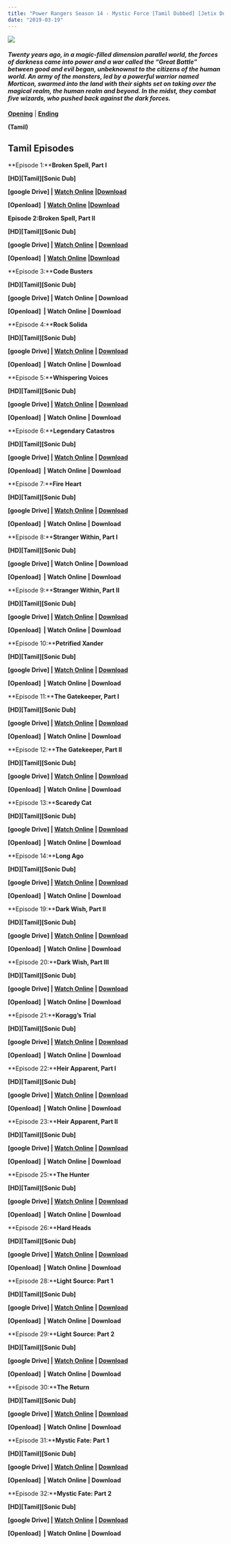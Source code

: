 ```yaml
---
title: "Power Rangers Season 14 - Mystic Force [Tamil Dubbed] [Jetix Dubbed]"
date: "2019-03-19"
---
```


[![](https://3.bp.blogspot.com/-Ez-fnk2hm4E/WTrXepQReiI/AAAAAAAAAc0/Oec7-BhfX04wH9ta6iHD5BtRsep4DCiaQCLcB/s280/Power{8cd00c2b6371b4e82b2136421417e8ecb96b705ea6eb9720573582fbfe11734e}2Branger{8cd00c2b6371b4e82b2136421417e8ecb96b705ea6eb9720573582fbfe11734e}2Bmystic{8cd00c2b6371b4e82b2136421417e8ecb96b705ea6eb9720573582fbfe11734e}2Bforce{8cd00c2b6371b4e82b2136421417e8ecb96b705ea6eb9720573582fbfe11734e}2BTTI.jpg)](https://3.bp.blogspot.com/-Ez-fnk2hm4E/WTrXepQReiI/AAAAAAAAAc0/Oec7-BhfX04wH9ta6iHD5BtRsep4DCiaQCLcB/s1600/Power{8cd00c2b6371b4e82b2136421417e8ecb96b705ea6eb9720573582fbfe11734e}2Branger{8cd00c2b6371b4e82b2136421417e8ecb96b705ea6eb9720573582fbfe11734e}2Bmystic{8cd00c2b6371b4e82b2136421417e8ecb96b705ea6eb9720573582fbfe11734e}2Bforce{8cd00c2b6371b4e82b2136421417e8ecb96b705ea6eb9720573582fbfe11734e}2BTTI.jpg)

#### **_Twenty years ago, in a magic-filled dimension parallel world, the forces of darkness came into power and a war called the “Great Battle” between good and evil began, unbeknownst to the citizens of the human world. An army of the monsters, led by a powerful warrior named Morticon, swarmed into the land with their sights set on taking over the magical realm, the human realm and beyond. In the midst, they combat five wizards, who pushed back against the dark forces._**

[**Opening**](https://drive.google.com/file/d/0Bx5MEWaGebZWS0Job1pQaDQ3RkE/view) | [**Ending**](https://drive.google.com/file/d/0Bx5MEWaGebZWT2IwQ19hVEpNdTA/view)

**(Tamil)**

## **Tamil Episodes**

**Episode 1:****Broken Spell, Part I**

**\[HD\]\[Tamil\]\[Sonic Dub\]**

**\[google Drive\] | [Watch Online](https://cll.press/EjZFLd) |[Download](https://cll.press/WbMmsm)**

**\[Openload\]  | [Watch Online](https://cll.press/GtK5) |[Download](https://cll.press/GtK5)**

**Episode 2:****Broken Spell, Part I****I**

**\[HD\]\[Tamil\]\[Sonic Dub\]**

**\[google Drive\] | [Watch Online](https://cll.press/tlpcCy) | [Download](https://cll.press/lXlTtUo3)**

**\[Openload\]  | [Watch Online](https://cll.press/CdP7t5N) |[Download](https://cll.press/CdP7t5N)**

**Episode 3:****Code Busters**

**\[HD\]\[Tamil\]\[Sonic Dub\]**

**\[google Drive\] | Watch Online | Download**

**\[Openload\]  | Watch Online | Download**

**Episode 4:****Rock Solida**

**\[HD\]\[Tamil\]\[Sonic Dub\]**

**\[google Drive\] | [Watch Online](http://ay.gy/18684261/_eaHR0cHM6Ly9kcml2ZS5nb29nbGUuY29tL2ZpbGUvZC8xVTRwMWdLTUk3VTBVTjFXbG82NFhJTEwzaTJXc3JhWl8vdmlldw==) | [Download](http://ay.gy/18684261/_eaHR0cHM6Ly9kcml2ZS5nb29nbGUuY29tL3VjP2lkPTFVNHAxZ0tNSTdVMFVOMVdsbzY0WElMTDNpMldzcmFaXyZleHBvcnQ9ZG93bmxvYWQ=)**

**\[Openload\]  | Watch Online | Download**

**Episode 5:****Whispering Voices**

**\[HD\]\[Tamil\]\[Sonic Dub\]**

**\[google Drive\] | [Watch Online](http://ay.gy/18684261/_eaHR0cHM6Ly9kcml2ZS5nb29nbGUuY29tL2ZpbGUvZC8xcDNWVVZ4RVFQSUVqYVVsVWt6NmRXX1puTjd4LXFXaEMvdmlldw==) | [Download](http://ay.gy/18684261/_eaHR0cHM6Ly9kcml2ZS5nb29nbGUuY29tL3VjP2lkPTFwM1ZVVnhFUVBJRWphVWxVa3o2ZFdfWm5ON3gtcVdoQyZleHBvcnQ9ZG93bmxvYWQ=)**

**\[Openload\]  | Watch Online | Download**

**Episode 6:****Legendary Catastros**

**\[HD\]\[Tamil\]\[Sonic Dub\]**

**\[google Drive\] | [Watch Online](http://ay.gy/18684261/_eaHR0cHM6Ly9kcml2ZS5nb29nbGUuY29tL2ZpbGUvZC8xQTBWNUNQQVV5YXVDOEsxVTBrVlFQc0lyUUlIVkdjR2Uvdmlldw==) | [Download](http://ay.gy/18684261/_eaHR0cHM6Ly9kcml2ZS5nb29nbGUuY29tL3VjP2lkPTFBMFY1Q1BBVXlhdUM4SzFVMGtWUVBzSXJRSUhWR2NHZSZleHBvcnQ9ZG93bmxvYWQ=)**

**\[Openload\]  | Watch Online | Download**

**Episode 7:****Fire Heart**

**\[HD\]\[Tamil\]\[Sonic Dub\]**

**\[google Drive\] | [Watch Online](http://ay.gy/18684261/_eaHR0cHM6Ly9kcml2ZS5nb29nbGUuY29tL2ZpbGUvZC8xaHNfQjh1OUE0b2gyTm81MkE1T0g3bXJMRTRBTGxCWjMvdmlldw==) | [Download](http://ay.gy/18684261/_eaHR0cHM6Ly9kcml2ZS5nb29nbGUuY29tL3VjP2lkPTFoc19COHU5QTRvaDJObzUyQTVPSDdtckxFNEFMbEJaMyZleHBvcnQ9ZG93bmxvYWQ=)**

**\[Openload\]  | Watch Online | Download**

**Episode 8:****Stranger Within, Part I**

**\[HD\]\[Tamil\]\[Sonic Dub\]**

**\[google Drive\] | Watch Online | Download**

**\[Openload\]  | Watch Online | Download**

**Episode 9:****Stranger Within, Part II**

**\[HD\]\[Tamil\]\[Sonic Dub\]**

**\[google Drive\] | [Watch Online](http://ay.gy/18684261/_eaHR0cHM6Ly9kcml2ZS5nb29nbGUuY29tL2ZpbGUvZC8xSnM4MGxXQ0VUcjBEcmhPdS1JTFl6RUJIaGE0eGhSTXEvdmlldw==) | [Download](http://ay.gy/18684261/_eaHR0cHM6Ly9kcml2ZS5nb29nbGUuY29tL3VjP2lkPTFKczgwbFdDRVRyMERyaE91LUlMWXpFQkhoYTR4aFJNcSZleHBvcnQ9ZG93bmxvYWQ=)**

**\[Openload\]  | Watch Online | Download**

**Episode 10:****Petrified Xander**

**\[HD\]\[Tamil\]\[Sonic Dub\]**

**\[google Drive\] | [Watch Online](http://ay.gy/18684261/_eaHR0cHM6Ly9kcml2ZS5nb29nbGUuY29tL2ZpbGUvZC8xQTZiSGsyV0VlTm5uUXNUbTFBS2kyYU85ZkRiZTc4Vkkvdmlldw==) | [Download](http://ay.gy/18684261/_eaHR0cHM6Ly9kcml2ZS5nb29nbGUuY29tL3VjP2lkPTFBNmJIazJXRWVObm5Rc1RtMUFLaTJhTzlmRGJlNzhWSSZleHBvcnQ9ZG93bmxvYWQ=)**

**\[Openload\]  | Watch Online | Download**

**Episode 11:****The Gatekeeper, Part I**

**\[HD\]\[Tamil\]\[Sonic Dub\]**

**\[google Drive\] | [Watch Online](http://ay.gy/18684261/_eaHR0cHM6Ly9kcml2ZS5nb29nbGUuY29tL2ZpbGUvZC8xLW5kbUttdnlBMWxKOGZOWDRZd3ozcENuQUMzaU9tbHovdmlldw==) | [Download](http://ay.gy/18684261/_eaHR0cHM6Ly9kcml2ZS5nb29nbGUuY29tL3VjP2lkPTEtbmRtS212eUExbEo4Zk5YNFl3ejNwQ25BQzNpT21seiZleHBvcnQ9ZG93bmxvYWQ=)**

**\[Openload\]  | Watch Online | Download**

**Episode 12:****The Gatekeeper, Part II**

**\[HD\]\[Tamil\]\[Sonic Dub\]**

**\[google Drive\] | [Watch Online](http://ay.gy/18684261/_eaHR0cHM6Ly9kcml2ZS5nb29nbGUuY29tL2ZpbGUvZC8xQ3VMOUVjX05zQ1VjWm42ZVliYnllREdwUnhlakF1REsvdmlldw==) | [Download](http://ay.gy/18684261/_eaHR0cHM6Ly9kcml2ZS5nb29nbGUuY29tL3VjP2lkPTFDdUw5RWNfTnNDVWNabjZlWWJieWVER3BSeGVqQXVESyZleHBvcnQ9ZG93bmxvYWQ=)**

**\[Openload\]  | Watch Online | Download**

**Episode 13:****Scaredy Cat**

**\[HD\]\[Tamil\]\[Sonic Dub\]**

**\[google Drive\] | [Watch Online](http://ay.gy/18684261/_eaHR0cHM6Ly9kcml2ZS5nb29nbGUuY29tL2ZpbGUvZC8xV043RWp3WGNkODFuOC1HazdtTXRsdkVxZ1Bmb1psYkUvdmlldw==) | [Download](http://ay.gy/18684261/_eaHR0cHM6Ly9kcml2ZS5nb29nbGUuY29tL3VjP2lkPTFXTjdFandYY2Q4MW44LUdrN21NdGx2RXFnUGZvWmxiRSZleHBvcnQ9ZG93bmxvYWQ=)**

**\[Openload\]  | Watch Online | Download**

**Episode 14:****Long Ago**

**\[HD\]\[Tamil\]\[Sonic Dub\]**

**\[google Drive\] | [Watch Online](http://ay.gy/18684261/_eaHR0cHM6Ly9kcml2ZS5nb29nbGUuY29tL2ZpbGUvZC8xU0g3Y3ExWkZaZzBNU215S29Pd3dqa2VvNnpKcGJ6Y1Evdmlldw==) | [Download](http://ay.gy/18684261/_eaHR0cHM6Ly9kcml2ZS5nb29nbGUuY29tL3VjP2lkPTFTSDdjcTFaRlpnME1TbXlLb093d2prZW82ekpwYnpjUSZleHBvcnQ9ZG93bmxvYWQ=)**

**\[Openload\]  | Watch Online | Download**

**Episode 19:****Dark Wish, Part II**

**\[HD\]\[Tamil\]\[Sonic Dub\]**

**\[google Drive\] | [Watch Online](http://ay.gy/18684261/_eaHR0cHM6Ly9kcml2ZS5nb29nbGUuY29tL2ZpbGUvZC8xVjNVcWxmajFyMW96SWZrZ2dVNHdWa0F4TF9uRnAxbFEvdmlldw==) | [Download](http://ay.gy/18684261/_eaHR0cHM6Ly9kcml2ZS5nb29nbGUuY29tL3VjP2lkPTFWM1VxbGZqMXIxb3pJZmtnZ1U0d1ZrQXhMX25GcDFsUSZleHBvcnQ9ZG93bmxvYWQ=)**

**\[Openload\]  | Watch Online | Download**

**Episode 20:****Dark Wish, Part III**

**\[HD\]\[Tamil\]\[Sonic Dub\]**

**\[google Drive\] | [Watch Online](http://ay.gy/18684261/_eaHR0cHM6Ly9kcml2ZS5nb29nbGUuY29tL2ZpbGUvZC8xc2ZtclBVbWkzV3lhanJSZEFPX0tlTjR3blFfaVNfOHUvdmlldw==) | [Download](http://ay.gy/18684261/_eaHR0cHM6Ly9kcml2ZS5nb29nbGUuY29tL3VjP2lkPTFzZm1yUFVtaTNXeWFqclJkQU9fS2VONHduUV9pU184dSZleHBvcnQ9ZG93bmxvYWQ=)**

**\[Openload\]  | Watch Online | Download**

**Episode 21:****Koragg’s Trial**

**\[HD\]\[Tamil\]\[Sonic Dub\]**

**\[google Drive\] | [Watch Online](http://ay.gy/18684261/_eaHR0cHM6Ly9kcml2ZS5nb29nbGUuY29tL2ZpbGUvZC8xZ3haYlE3UldlQ1IzbmpEeTdaS3dTbWZyWWM5TlE3RnYvdmlldw==) | [Download](http://ay.gy/18684261/_eaHR0cHM6Ly9kcml2ZS5nb29nbGUuY29tL3VjP2lkPTFneFpiUTdSV2VDUjNuakR5N1pLd1NtZnJZYzlOUTdGdiZleHBvcnQ9ZG93bmxvYWQ=)**

**\[Openload\]  | Watch Online | Download**

**Episode 22:****Heir Apparent, Part I**

**\[HD\]\[Tamil\]\[Sonic Dub\]**

**\[google Drive\] | [Watch Online](http://ay.gy/18684261/_eaHR0cHM6Ly9kcml2ZS5nb29nbGUuY29tL2ZpbGUvZC8xbEpsYTV3YnhfVUdxV1E4eEctS29kelZzckV4bUVhOUwvdmlldw==) | [Download](http://ay.gy/18684261/_eaHR0cHM6Ly9kcml2ZS5nb29nbGUuY29tL3VjP2lkPTFsSmxhNXdieF9VR3FXUTh4Ry1Lb2R6VnNyRXhtRWE5TCZleHBvcnQ9ZG93bmxvYWQ=)**

**\[Openload\]  | Watch Online | Download**

**Episode 23:****Heir Apparent, Part II**

**\[HD\]\[Tamil\]\[Sonic Dub\]**

**\[google Drive\] | [Watch Online](http://ay.gy/18684261/_eaHR0cHM6Ly9kcml2ZS5nb29nbGUuY29tL2ZpbGUvZC8xZGRoRlgwRGdWU0lZUF9YVHN5MTd4UWVPUE5OQzROUFQvdmlldw==) | [Download](http://ay.gy/18684261/_eaHR0cHM6Ly9kcml2ZS5nb29nbGUuY29tL3VjP2lkPTFkZGhGWDBEZ1ZTSVlQX1hUc3kxN3hRZU9QTk5DNE5QVCZleHBvcnQ9ZG93bmxvYWQ=)**

**\[Openload\]  | Watch Online | Download**

**Episode 25:****The Hunter**

**\[HD\]\[Tamil\]\[Sonic Dub\]**

**\[google Drive\] | [Watch Online](http://ay.gy/18684261/_eaHR0cHM6Ly9kcml2ZS5nb29nbGUuY29tL2ZpbGUvZC8xNkR5ZnJxS216ZkliTWppSXpzUDYwOHhjZkRQLW0xbUIvdmlldw==) | [Download](http://ay.gy/18684261/_eaHR0cHM6Ly9kcml2ZS5nb29nbGUuY29tL3VjP2lkPTE2RHlmcnFLbXpmSWJNamlJenNQNjA4eGNmRFAtbTFtQiZleHBvcnQ9ZG93bmxvYWQ=)**

**\[Openload\]  | Watch Online | Download**

**Episode 26:****Hard Heads**

**\[HD\]\[Tamil\]\[Sonic Dub\]**

**\[google Drive\] | [Watch Online](http://ay.gy/18684261/_eaHR0cHM6Ly9kcml2ZS5nb29nbGUuY29tL2ZpbGUvZC8xOW1pZy1VUnV6RGI0UFNhNDFPcnRaMENGN2lSS3Z0SC0vdmlldw==) | [Download](http://ay.gy/18684261/_eaHR0cHM6Ly9kcml2ZS5nb29nbGUuY29tL3VjP2lkPTE5bWlnLVVSdXpEYjRQU2E0MU9ydFowQ0Y3aVJLdnRILSZleHBvcnQ9ZG93bmxvYWQ=)**

**\[Openload\]  | Watch Online | Download**

**Episode 28:****Light Source: Part 1**

**\[HD\]\[Tamil\]\[Sonic Dub\]**

**\[google Drive\] | [Watch Online](http://ay.gy/18684261/_eaHR0cHM6Ly9kcml2ZS5nb29nbGUuY29tL2ZpbGUvZC8xa2ZzTHE5aFNrblZnZnJQY1hPTTlxaHVPSEZpUnNjaFYvdmlldw==) | [Download](http://ay.gy/18684261/_eaHR0cHM6Ly9kcml2ZS5nb29nbGUuY29tL3VjP2lkPTFrZnNMcTloU2tuVmdmclBjWE9NOXFodU9IRmlSc2NoViZleHBvcnQ9ZG93bmxvYWQ=)**

**\[Openload\]  | Watch Online | Download**

**Episode 29:****Light Source: Part 2**

**\[HD\]\[Tamil\]\[Sonic Dub\]**

**\[google Drive\] | [Watch Online](http://ay.gy/18684261/_eaHR0cHM6Ly9kcml2ZS5nb29nbGUuY29tL2ZpbGUvZC8xSGdReWdGVGNMMEdNbHZEakw0WFNCTkhTOGhiRWdVUXMvdmlldw==) | [Download](http://ay.gy/18684261/_eaHR0cHM6Ly9kcml2ZS5nb29nbGUuY29tL3VjP2lkPTFIZ1F5Z0ZUY0wwR01sdkRqTDRYU0JOSFM4aGJFZ1VRcyZleHBvcnQ9ZG93bmxvYWQ=)**

**\[Openload\]  | Watch Online | Download**

**Episode 30:****The Return**

**\[HD\]\[Tamil\]\[Sonic Dub\]**

**\[google Drive\] | [Watch Online](http://ay.gy/18684261/_eaHR0cHM6Ly9kcml2ZS5nb29nbGUuY29tL2ZpbGUvZC8xd2c1NnpzMzNNb3lwOTVKSmxqVS13Z1NHd0lRR0Y0ZGwvdmlldw==) | [Download](http://ay.gy/18684261/_eaHR0cHM6Ly9kcml2ZS5nb29nbGUuY29tL3VjP2lkPTF3ZzU2enMzM01veXA5NUpKbGpVLXdnU0d3SVFHRjRkbCZleHBvcnQ9ZG93bmxvYWQ=)**

**\[Openload\]  | Watch Online | Download**

**Episode 31:****Mystic Fate: Part 1**

**\[HD\]\[Tamil\]\[Sonic Dub\]**

**\[google Drive\] | [Watch Online](http://ay.gy/18684261/_eaHR0cHM6Ly9kcml2ZS5nb29nbGUuY29tL2ZpbGUvZC8xd2FMV0JaYWl3M3RycXJGQkVQUGFkNGZXWk9LZkVOR28vdmlldw==) | [Download](http://ay.gy/18684261/_eaHR0cHM6Ly9kcml2ZS5nb29nbGUuY29tL3VjP2lkPTF3YUxXQlphaXczdHJxckZCRVBQYWQ0ZldaT0tmRU5HbyZleHBvcnQ9ZG93bmxvYWQ=)**

**\[Openload\]  | Watch Online | Download**

**Episode 32:****Mystic Fate: Part 2**

**\[HD\]\[Tamil\]\[Sonic Dub\]**

**\[google Drive\] | [Watch Online](http://ay.gy/18684261/_eaHR0cHM6Ly9kcml2ZS5nb29nbGUuY29tL2ZpbGUvZC8xcVdQdF9vLTFscmFiQ1ZoWWl4RlpYVnlBZmtHMkVLSlAvdmlldw==) | [Download](http://ay.gy/18684261/_eaHR0cHM6Ly9kcml2ZS5nb29nbGUuY29tL3VjP2lkPTFxV1B0X28tMWxyYWJDVmhZaXhGWlhWeUFma0cyRUtKUCZleHBvcnQ9ZG93bmxvYWQ=)**

**\[Openload\]  | Watch Online | Download**
